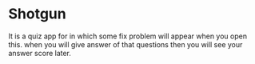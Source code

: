 # Shotgun
It is a quiz app for in which some fix problem will appear when you open this. when you will give answer of that questions then you  will see your answer score later.
